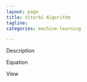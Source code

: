 ```yaml
---
layout: page
title: Viterbi Algorithm
tagline:
categories: machine-learning

---
```


Description


Equation

View
